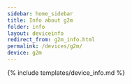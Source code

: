 ```yaml
---
sidebar: home_sidebar
title: Info about g2m
folder: info
layout: deviceinfo
redirect_from: g2m_info.html
permalink: /devices/g2m/
device: g2m
---
```

{% include templates/device_info.md %}
